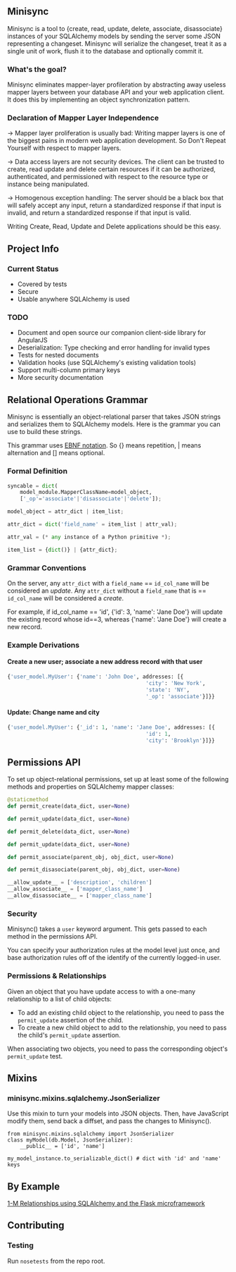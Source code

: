 ## Minisync

Minisync is a tool to {create, read, update, delete, associate, disassociate} instances of your SQLAlchemy models by sending the server some JSON representing a changeset. Minisync will serialize the changeset, treat it as a single unit of work, flush it to the database and optionally commit it.

### What's the goal?

Minisync eliminates mapper-layer profileration by abstracting away useless mapper layers between your database API and your web application client. 
It does this by implementing an object synchronization pattern.

### Declaration of Mapper Layer Independence

-> Mapper layer proliferation is usually bad: Writing mapper layers is one of the biggest pains in modern web application development. So Don't Repeat Yourself with respect to mapper layers.

-> Data access layers are not security devices. The client can be trusted to create, read update and delete certain resources if it can be authorized, authenticated, and permissioned with respect to the resource type or instance being manipulated.

-> Homogenous exception handling: The server should be a black box that will safely accept any input, return a standardized response if that input is invalid, and return a standardized response if that input is valid.

Writing Create, Read, Update and Delete applications should be this easy.

## Project Info

### Current Status

* Covered by tests
* Secure
* Usable anywhere SQLAlchemy is used

### TODO

* Document and open source our companion client-side library for AngularJS
* Deserialization: Type checking and error handling for invalid types
* Tests for nested documents
* Validation hooks (use SQLAlchemy's existing validation tools)
* Support multi-column primary keys
* More security documentation

## Relational Operations Grammar

Minisync is essentially an object-relational parser that takes JSON strings and serializes them to SQLAlchemy models. Here is the grammar you can use to build these strings.

This grammar uses [EBNF notation](https://en.wikipedia.org/wiki/Extended_Backus%E2%80%93Naur_Form). So {} means repetition, | means alternation and [] means optional.

### Formal Definition

```py
syncable = dict(
	model_module.MapperClassName=model_object,
	['_op'='associate'|'disassociate'|'delete']);

model_object = attr_dict | item_list;

attr_dict = dict('field_name' = item_list | attr_val);

attr_val = (* any instance of a Python primitive *);

item_list = {dict()} | {attr_dict};
```

### Grammar Conventions

On the server, any `attr_dict` with a `field_name` == `id_col_name` will be considered an *update*. Any `attr_dict` without a `field_name` that is == `id_col_name` will be considered a *create*.

For example, if id_col_name == 'id', {'id': 3, 'name': 'Jane Doe'} will update the existing record whose id==3, whereas {'name': 'Jane Doe'} will create a new record.

### Example Derivations

#### Create a new user; associate a new address record with that user

```py
{'user_model.MyUser': {'name': 'John Doe', addresses: [{
											'city': 'New York',
											'state': 'NY',
											'_op': 'associate'}]}}
```
		
#### Update: Change name and city

```py
{'user_model.MyUser': {'_id': 1, 'name': 'Jane Doe', addresses: [{
											'id': 1,
											'city': 'Brooklyn'}]}}
```

## Permissions API

To set up object-relational permissions, set up at least some of the following methods and properties on SQLAlchemy mapper classes:

```py
@staticmethod
def permit_create(data_dict, user=None)

def permit_update(data_dict, user=None)

def permit_delete(data_dict, user=None)

def permit_update(data_dict, user=None)

def permit_associate(parent_obj, obj_dict, user=None)

def permit_disasociate(parent_obj, obj_dict, user=None)

__allow_update__ = ['description', 'children']
__allow_associate__ = ['mapper_class_name']
__allow_disassociate__ = ['mapper_class_name']
```

### Security

Minisync() takes a `user` keyword argument. This gets passed to each method in the permissions API.

You can specify your authorization rules at the model level just once, and base authorization rules off of the identify of the currently logged-in user.

### Permissions & Relationships

Given an object that you have update access to with a one-many relationship to a list of child objects:

* To add an existing child object to the relationship, you need to pass the `permit_update` assertion of the child.
* To create a new child object to add to the relationship, you need to pass the child's `permit_update` assertion.

When associating two objects, you need to pass the corresponding object's `permit_update` test.


## Mixins

### minisync.mixins.sqlalchemy.JsonSerializer

Use this mixin to turn your models into JSON objects. Then, have JavaScript modify them, send back a diffset, and pass the changes to Minisync().

```
from minisync.mixins.sqlalchemy import JsonSerializer
class myModel(db.Model, JsonSerializer):
	__public__ = ['id', 'name']
```
```
my_model_instance.to_serializable_dict() # dict with 'id' and 'name' keys
```

## By Example

[1-M Relationships using SQLAlchemy and the Flask microframework](https://github.com/Tutorspree/minisync/wiki/flask-example)

## Contributing

### Testing

Run `nosetests` from the repo root.

